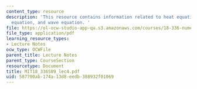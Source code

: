 ```yaml
---
content_type: resource
description: 'This resource contains information related to heat equation, transport
  equation, and wave equation. '
file: https://ol-ocw-studio-app-qa.s3.amazonaws.com/courses/18-336-numerical-methods-for-partial-differential-equations-spring-2009/587700ab174a13d8eedb388932f01069_MIT18_336S09_lec4.pdf
file_type: application/pdf
learning_resource_types:
- Lecture Notes
ocw_type: OCWFile
parent_title: Lecture Notes
parent_type: CourseSection
resourcetype: Document
title: MIT18_336S09_lec4.pdf
uid: 587700ab-174a-13d8-eedb-388932f01069
---
```

